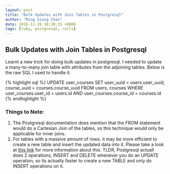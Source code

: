 ```yaml
---
layout: post
title: "Bulk Updates with Join Tables in Postgresql"
author: "Ming Xiang Chan"
date: 2016-11-28 10:20:15 +0800
tags: [ruby, postgresql, rails]
---
```


## Bulk  Updates with Join Tables in Postgresql

Learnt a new trick for doing bulk updates in postgresql. I needed to update a many-to-many join table with attributes from the adjoining tables. Below is the raw SQL I used to handle it.

{% highlight sql %}
UPDATE user_courses
SET user_uuid = users.user_uuid,
    course_uuid = courses.course_uuid
FROM users, courses
WHERE user_courses.user_id = users.id
AND user_courses.course_id = courses.id
{% endhighlight %}

### Things to Note:

1. The Postgresql documentation does mention that the FROM statement would do a Cartesian Join of the tables, so this technique would only be applicable for inner joins. 
2. For tables with a massive amount of rows. it may be more efficient to create a new table and insert the updated data into it. Please take a look at [this link](http://blog.codacy.com/2015/05/14/how-to-update-large-tables-in-postgresql/) for more information about this. TLDR, Postgresql actuall does 2 operations, INSERT and DELETE whenever you do an UPDATE operation, so its actually faster to create a new TABLE and only do INSERT operations on it.



